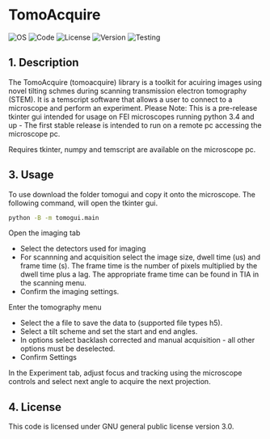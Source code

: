 # TomoAcquire
![OS](https://img.shields.io/badge/os-Windows-lightgray)
![Code](https://img.shields.io/badge/python-3.4-yellow)
![License](https://img.shields.io/badge/license-GPL3.0-blue)
![Version](https://img.shields.io/badge/version-v0.0.1-blue)
![Testing](https://img.shields.io/badge/test-Experimental-orange)

## 1. Description

The TomoAcquire (tomoacquire) library is a toolkit for acuiring images using novel tilting schmes during scanning transmission electron tomography (STEM). It is a temscript software that allows a user to connect to a microscope and perform an experiment. Please Note:  This is a pre-release tkinter gui intended for usage on FEI microscopes running python 3.4 and up - The first stable release is intended to run on a remote pc accessing the microscope pc. 

Requires tkinter, numpy and temscript are available on the microscope pc.

## 3. Usage
To use download the folder tomogui and copy it onto the microscope. The following command, will open the tkinter gui. 

```bash
python -B -m tomogui.main
```

Open the imaging tab 
 - Select the detectors used for imaging
 - For scannning and acquisition select the image size, dwell time (us) and frame time (s). The frame time is the number of pixels multiplied by the dwell time plus a lag. The appropriate frame time can be found in TIA in the scanning menu.
 - Confirm the imaging settings.

Enter the tomography menu
 - Select the a file to save the data to (supported file types h5).
 - Select a tilt scheme and set the start and end angles.
 - In options select backlash corrected and manual acquisition - all other options must be deselected.
 - Confirm Settings

In the Experiment tab, adjust focus and tracking using the microscope controls and select next angle to acquire the next projection. 

## 4. License
This code is licensed under GNU general public license version 3.0.



